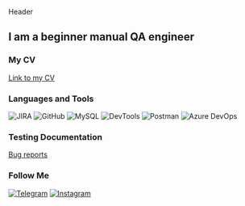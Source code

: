Header

## I am a beginner manual QA engineer

### My CV
[Link to my CV](https://drive.google.com/file/d/18Q-7hEePNYm_HwQxFNmNOeqcE8E2XjYb/view?usp=sharing)

### Languages and Tools
![JIRA][def]
![GitHub][def2]
![MySQL][def3]
![DevTools][def4]
![Postman][def5]
![Azure DevOps][def6]

### Testing Documentation
[Bug reports](https://drive.google.com/file/d/10iJubec1iNbxcNj6mdZQ5ISrjXGXDZv_/view?usp=sharing)

### Follow Me
[![Telegram][def7]](https://t.me/e_llizavet)
[![Instagram][def8]](https://www.instagram.com/e_llizavet)

[def]: https://img.shields.io/badge/-JIRA-090909?style=for-the-badge&logo=jira&logoColor=024EC6
[def2]: https://img.shields.io/badge/-GitHub-090909?style=for-the-badge&logo=github
[def3]: https://img.shields.io/badge/-MySQL-090909?style=for-the-badge&logo=mysql&logoColor=FFDB4D
[def4]: https://img.shields.io/badge/-DevTools-090909?style=for-the-badge&logo=devtools
[def5]: https://img.shields.io/badge/-Postman-090909?style=for-the-badge&logo=Postman
[def6]: https://img.shields.io/badge/-AzureDevOps-090909?style=for-the-badge&logo=azuredevops&logoColor=0074CD
[def7]: https://img.shields.io/badge/-Telegram-090909?style=for-the-badge&logo=telegram
[def8]: https://img.shields.io/badge/-Instagram-090909?style=for-the-badge&logo=instagram
[def9]: https://
[def10]: https://t.me//e_llizavet
